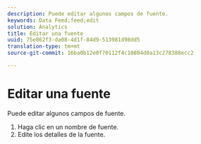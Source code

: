 ```yaml
---
description: Puede editar algunos campos de fuente.
keywords: Data Feed;feed;edit
solution: Analytics
title: Editar una fuente
uuid: 75e862f3-da08-4d1f-84d9-513981d98dd5
translation-type: tm+mt
source-git-commit: 16ba0b12e0f70112f4c10804d0a13c278388ecc2

---
```



# Editar una fuente

Puede editar algunos campos de fuente.

<!-- 

<p>What can be edited? </p>

 -->

1. Haga clic en un nombre de fuente.
1. Edite los detalles de la fuente.
